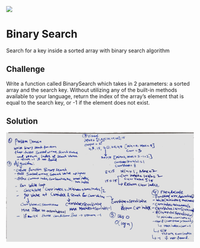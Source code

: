 <img src="https://travis-ci.com/mrebb/data-structures-and-algorithms.svg?branch=array_binary_search">

# Binary Search
Search for a key inside a sorted array with binary search algorithm

## Challenge
Write a function called BinarySearch which takes in 2 parameters: a sorted array and the search key. Without utilizing any of the built-in methods available to your language, return the index of the array’s element that is equal to the search key, or -1 if the element does not exist.

## Solution
<img src = "./assets/array_binary_search.JPG">